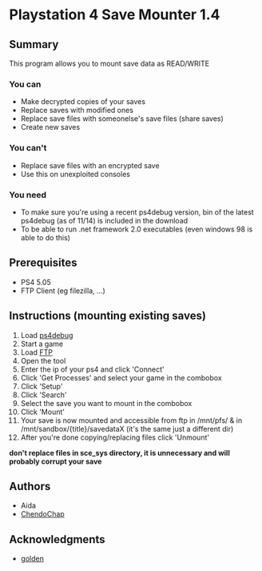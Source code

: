 # Playstation 4 Save Mounter 1.4

## Summary
This program allows you to mount save data as READ/WRITE
### You can
* Make decrypted copies of your saves
* Replace saves with modified ones
* Replace save files with someonelse's save files (share saves)
* Create new saves


### You can't
* Replace save files with an encrypted save
* Use this on unexploited consoles

### You need
* To make sure you're using a recent ps4debug version, bin of the latest ps4debug (as of 11/14) is included in the download
* To be able to run .net framework 2.0 executables (even windows 98 is able to do this)
## Prerequisites
* PS4 5.05
* FTP Client (eg filezilla, ...)
## Instructions (mounting existing saves)
1) Load [ps4debug](https://github.com/xemio/ps4debug)
2) Start a game
3) Load [FTP](https://github.com/xvortex/ps4-ftp-vtx)
4) Open the tool
5) Enter the ip of your ps4 and click 'Connect'
6) Click 'Get Processes' and select your game in the combobox
7) Click 'Setup'
8) Click 'Search'
9) Select the save you want to mount in the combobox
10) Click 'Mount'
11) Your save is now mounted and accessible from ftp in /mnt/pfs/ & in /mnt/sandbox/{title}/savedataX (it's the same just a different dir)
12) After you're done copying/replacing files click 'Unmount'

**don't replace files in sce_sys directory, it is unnecessary and will probably corrupt your save**


## Authors
- Aida
- [ChendoChap](https://github.com/ChendoChap)
## Acknowledgments
* [golden](https://github.com/xemio)
